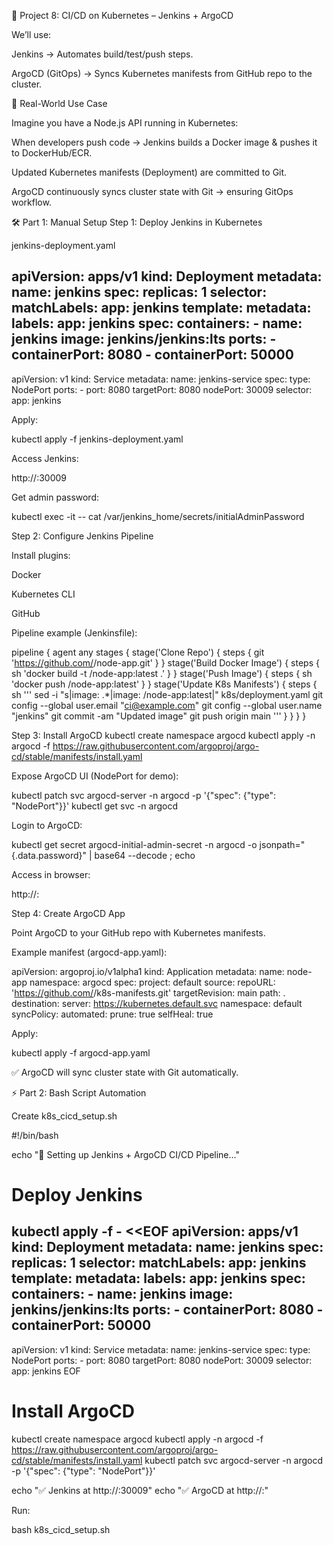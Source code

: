 📘 Project 8: CI/CD on Kubernetes – Jenkins + ArgoCD

We’ll use:

Jenkins → Automates build/test/push steps.

ArgoCD (GitOps) → Syncs Kubernetes manifests from GitHub repo to the cluster.

🔹 Real-World Use Case

Imagine you have a Node.js API running in Kubernetes:

When developers push code → Jenkins builds a Docker image & pushes it to DockerHub/ECR.

Updated Kubernetes manifests (Deployment) are committed to Git.

ArgoCD continuously syncs cluster state with Git → ensuring GitOps workflow.

🛠️ Part 1: Manual Setup
Step 1: Deploy Jenkins in Kubernetes

jenkins-deployment.yaml

apiVersion: apps/v1
kind: Deployment
metadata:
  name: jenkins
spec:
  replicas: 1
  selector:
    matchLabels:
      app: jenkins
  template:
    metadata:
      labels:
        app: jenkins
    spec:
      containers:
      - name: jenkins
        image: jenkins/jenkins:lts
        ports:
        - containerPort: 8080
        - containerPort: 50000
---
apiVersion: v1
kind: Service
metadata:
  name: jenkins-service
spec:
  type: NodePort
  ports:
    - port: 8080
      targetPort: 8080
      nodePort: 30009
  selector:
    app: jenkins


Apply:

kubectl apply -f jenkins-deployment.yaml


Access Jenkins:

http://<NodeIP>:30009


Get admin password:

kubectl exec -it <jenkins-pod> -- cat /var/jenkins_home/secrets/initialAdminPassword

Step 2: Configure Jenkins Pipeline

Install plugins:

Docker

Kubernetes CLI

GitHub

Pipeline example (Jenkinsfile):

pipeline {
    agent any
    stages {
        stage('Clone Repo') {
            steps {
                git 'https://github.com/<your-repo>/node-app.git'
            }
        }
        stage('Build Docker Image') {
            steps {
                sh 'docker build -t <your-dockerhub-username>/node-app:latest .'
            }
        }
        stage('Push Image') {
            steps {
                sh 'docker push <your-dockerhub-username>/node-app:latest'
            }
        }
        stage('Update K8s Manifests') {
            steps {
                sh '''
                sed -i "s|image: .*|image: <your-dockerhub-username>/node-app:latest|" k8s/deployment.yaml
                git config --global user.email "ci@example.com"
                git config --global user.name "jenkins"
                git commit -am "Updated image"
                git push origin main
                '''
            }
        }
    }
}

Step 3: Install ArgoCD
kubectl create namespace argocd
kubectl apply -n argocd -f https://raw.githubusercontent.com/argoproj/argo-cd/stable/manifests/install.yaml


Expose ArgoCD UI (NodePort for demo):

kubectl patch svc argocd-server -n argocd -p '{"spec": {"type": "NodePort"}}'
kubectl get svc -n argocd


Login to ArgoCD:

kubectl get secret argocd-initial-admin-secret -n argocd -o jsonpath="{.data.password}" | base64 --decode ; echo


Access in browser:

http://<NodeIP>:<NodePort>

Step 4: Create ArgoCD App

Point ArgoCD to your GitHub repo with Kubernetes manifests.

Example manifest (argocd-app.yaml):

apiVersion: argoproj.io/v1alpha1
kind: Application
metadata:
  name: node-app
  namespace: argocd
spec:
  project: default
  source:
    repoURL: 'https://github.com/<your-repo>/k8s-manifests.git'
    targetRevision: main
    path: .
  destination:
    server: https://kubernetes.default.svc
    namespace: default
  syncPolicy:
    automated:
      prune: true
      selfHeal: true


Apply:

kubectl apply -f argocd-app.yaml


✅ ArgoCD will sync cluster state with Git automatically.

⚡ Part 2: Bash Script Automation

Create k8s_cicd_setup.sh

#!/bin/bash

echo "🚀 Setting up Jenkins + ArgoCD CI/CD Pipeline..."

# Deploy Jenkins
kubectl apply -f - <<EOF
apiVersion: apps/v1
kind: Deployment
metadata:
  name: jenkins
spec:
  replicas: 1
  selector:
    matchLabels:
      app: jenkins
  template:
    metadata:
      labels:
        app: jenkins
    spec:
      containers:
      - name: jenkins
        image: jenkins/jenkins:lts
        ports:
        - containerPort: 8080
        - containerPort: 50000
---
apiVersion: v1
kind: Service
metadata:
  name: jenkins-service
spec:
  type: NodePort
  ports:
    - port: 8080
      targetPort: 8080
      nodePort: 30009
  selector:
    app: jenkins
EOF

# Install ArgoCD
kubectl create namespace argocd
kubectl apply -n argocd -f https://raw.githubusercontent.com/argoproj/argo-cd/stable/manifests/install.yaml
kubectl patch svc argocd-server -n argocd -p '{"spec": {"type": "NodePort"}}'

echo "✅ Jenkins at http://<NodeIP>:30009"
echo "✅ ArgoCD at http://<NodeIP>:<NodePort>"


Run:

bash k8s_cicd_setup.sh
